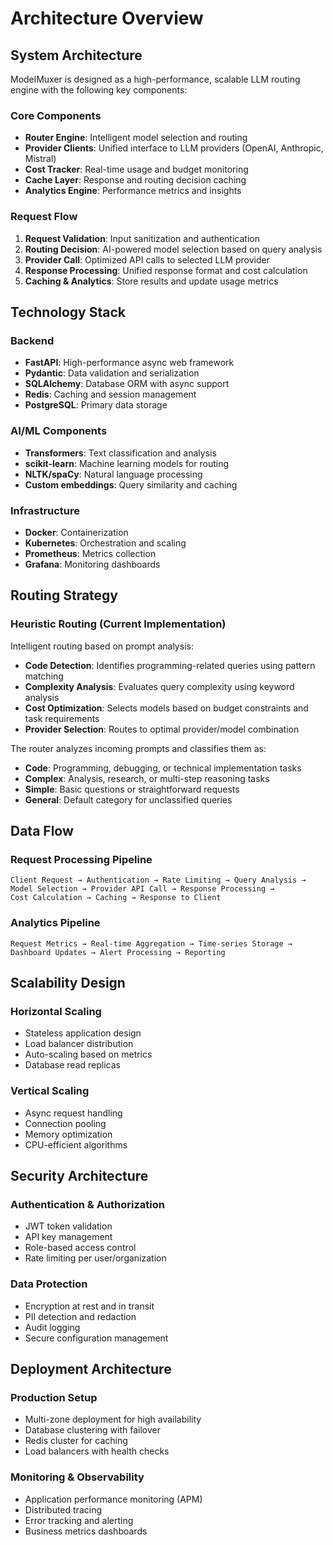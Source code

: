 # Architecture Overview

## System Architecture

ModelMuxer is designed as a high-performance, scalable LLM routing engine with the following key components:

### Core Components

- **Router Engine**: Intelligent model selection and routing
- **Provider Clients**: Unified interface to LLM providers (OpenAI, Anthropic, Mistral)
- **Cost Tracker**: Real-time usage and budget monitoring
- **Cache Layer**: Response and routing decision caching
- **Analytics Engine**: Performance metrics and insights

### Request Flow

1. **Request Validation**: Input sanitization and authentication
2. **Routing Decision**: AI-powered model selection based on query analysis
3. **Provider Call**: Optimized API calls to selected LLM provider
4. **Response Processing**: Unified response format and cost calculation
5. **Caching & Analytics**: Store results and update usage metrics

## Technology Stack

### Backend

- **FastAPI**: High-performance async web framework
- **Pydantic**: Data validation and serialization
- **SQLAlchemy**: Database ORM with async support
- **Redis**: Caching and session management
- **PostgreSQL**: Primary data storage

### AI/ML Components

- **Transformers**: Text classification and analysis
- **scikit-learn**: Machine learning models for routing
- **NLTK/spaCy**: Natural language processing
- **Custom embeddings**: Query similarity and caching

### Infrastructure

- **Docker**: Containerization
- **Kubernetes**: Orchestration and scaling
- **Prometheus**: Metrics collection
- **Grafana**: Monitoring dashboards

## Routing Strategy

### Heuristic Routing (Current Implementation)

Intelligent routing based on prompt analysis:

- **Code Detection**: Identifies programming-related queries using pattern matching
- **Complexity Analysis**: Evaluates query complexity using keyword analysis
- **Cost Optimization**: Selects models based on budget constraints and task requirements
- **Provider Selection**: Routes to optimal provider/model combination

The router analyzes incoming prompts and classifies them as:

- **Code**: Programming, debugging, or technical implementation tasks
- **Complex**: Analysis, research, or multi-step reasoning tasks
- **Simple**: Basic questions or straightforward requests
- **General**: Default category for unclassified queries

## Data Flow

### Request Processing Pipeline

```
Client Request → Authentication → Rate Limiting → Query Analysis →
Model Selection → Provider API Call → Response Processing →
Cost Calculation → Caching → Response to Client
```

### Analytics Pipeline

```
Request Metrics → Real-time Aggregation → Time-series Storage →
Dashboard Updates → Alert Processing → Reporting
```

## Scalability Design

### Horizontal Scaling

- Stateless application design
- Load balancer distribution
- Auto-scaling based on metrics
- Database read replicas

### Vertical Scaling

- Async request handling
- Connection pooling
- Memory optimization
- CPU-efficient algorithms

## Security Architecture

### Authentication & Authorization

- JWT token validation
- API key management
- Role-based access control
- Rate limiting per user/organization

### Data Protection

- Encryption at rest and in transit
- PII detection and redaction
- Audit logging
- Secure configuration management

## Deployment Architecture

### Production Setup

- Multi-zone deployment for high availability
- Database clustering with failover
- Redis cluster for caching
- Load balancers with health checks

### Monitoring & Observability

- Application performance monitoring (APM)
- Distributed tracing
- Error tracking and alerting
- Business metrics dashboards
